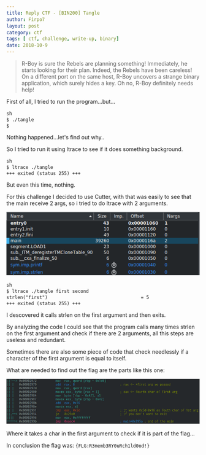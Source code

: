 ```yaml
---
title: Reply CTF - [BIN200] Tangle
author: Firpo7
layout: post
category: ctf
tags: [ ctf, challenge, write-up, binary]
date: 2018-10-9
---
```


> R-Boy is sure the Rebels are planning something! Immediately, he starts looking for their 
plan. Indeed, the Rebels have been careless!
> On a different port on the same host, R-Boy uncovers a strange binary application, which 
surely hides a key.
> Oh no, R-Boy definitely needs help!

First of all, I tried to run the program...but...

```console
sh
$ ./tangle
$
```

Nothing happened...let's find out why..

So I tried to run it using ltrace to see if it does something background.

```console
sh
$ ltrace ./tangle
+++ exited (status 255) +++
```

But even this time, nothing.

For this challenge I decided to use Cutter, with that was easily to see that the main receive 2 args, so i tried to do ltrace with 2 arguments.

![Image args main in Cutter](images/args_main_cutter.png)

```console
sh
$ ltrace ./tangle first second
strlen("first")                                  = 5
+++ exited (status 255) +++
```

I descovered it calls strlen on the first argument and then exits.

By analyzing the code I could see that the program calls many times strlen on the first argument and check if there are 2 arguments, all this steps are useless and redundant.

Sometimes there are also some piece of code that check needlessly if a character of the first argument is equal to itself.

What are needed to find out the flag are the parts like this one:

![Image of check char of flag](images/check_char_of_flag.png)

Where it takes a char in the first argument to check if it is part of the flag...

In conclusion the flag was: `{FLG:R3memb3RY0uRch1ld0od!}`
